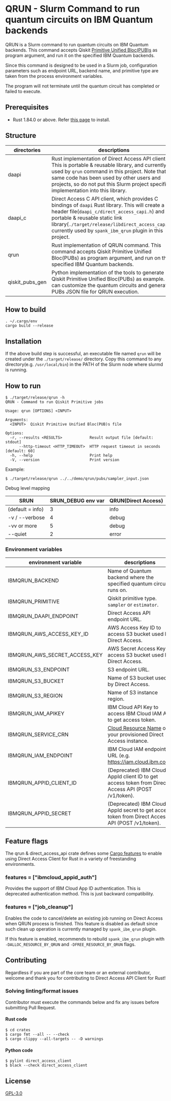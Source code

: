 # QRUN - Slurm Command to run quantum circuits on IBM Quantum backends

QRUN is a Slurm command to run quantum circuits on IBM Quantum backends. This command accepts Qiskit [Primitive Unified Bloc(PUB)s](https://docs.quantum.ibm.com/guides/primitive-input-output#overview-of-pubs) as program argument, and run it on the specified IBM Quantum backends.

Since this command is designed to be used in a Slurm job, configuration parameters such as endpoint URL, backend name, and primitive type are taken from the process environment variables.

The program will not terminate until the quantum circuit has completed or failed to execute.

## Prerequisites

* Rust 1.84.0 or above. Refer [this page](https://www.rust-lang.org/tools/install) to install.


## Structure

| directories | descriptions |
| ---- | ---- |
| daapi | Rust implementation of Direct Access API client. This is portable & reusable library, and currently used by `qrun` command in this project. Note that same code has been used by other users and projects, so do not put this Slurm project specific implementation into this library. |
| daapi_c | Direct Access C API client, which provides C bindings of `daapi` Rust library. This will create a C header file(`daapi_c/direct_access_capi.h`) and a portable & reusable static link library(`./target/release/libdirect_access_capi.a`), currently used by `spank_ibm_qrun` plugin in this project. |
| qrun | Rust implementation of QRUN command. This command accepts Qiskit Primitive Unified Bloc(PUBs) as program argument, and run on the specified IBM Quantum backends. |
| qiskit_pubs_gen | Python implementation of the tools to generate Qiskit Primitive Unified Bloc(PUBs) as example. You can customize the quantum circuits and generate PUBs JSON file for QRUN execution. |


## How to build

```shell-session
. ~/.cargo/env
cargo build --release
```

## Installation

If the above build step is successful, an executable file named `qrun` will be created under the `./target/release/` directory. Copy this command to any directory(e.g. `/usr/local/bin`) in the PATH of the Slurm node where slurmd is running.

## How to run

```shell-session
$ ./target/release/qrun -h
QRUN - Command to run Qiskit Primitive jobs

Usage: qrun [OPTIONS] <INPUT>

Arguments:
  <INPUT>  Qiskit Primitive Unified Bloc(PUB)s file

Options:
  -r, --results <RESULTS>            Result output file [default: stdout]
      --http-timeout <HTTP_TIMEOUT>  HTTP request timeout in seconds [default: 60]
  -h, --help                         Print help
  -V, --version                      Print version
```

Example:
```shell-session
$ ./target/release/qrun ../../demo/qrun/pubs/sampler_input.json
```

Debug level mapping

| SRUN | SRUN_DEBUG env var | QRUN(Direct Access) |
| ---- | ---- | ---- |
| (default = info) | 3 | info | 
| -v / --verbose | 4 | debug |
| -vv or more | 5 | debug |
| --quiet | 2 | error |

### Environment variables

| environment variable | descriptions |
| ---- | ---- |
| IBMQRUN_BACKEND | Name of Quantum backend where the specified quantum circuit runs on. |
| IBMQRUN_PRIMITIVE | Qiskit primitive type. `sampler` or `estimator`. |
| IBMQRUN_DAAPI_ENDPOINT | Direct Access API endpoint URL. |
| IBMQRUN_AWS_ACCESS_KEY_ID | AWS Access Key ID to access S3 bucket used by Direct Access. |
| IBMQRUN_AWS_SECRET_ACCESS_KEY | AWS Secret Access Key to access S3 bucket used by Direct Access. |
| IBMQRUN_S3_ENDPOINT | S3 endpoint URL. |
| IBMQRUN_S3_BUCKET | Name of S3 bucket used by Direct Access. |
| IBMQRUN_S3_REGION | Name of S3 instance region. |
| IBMQRUN_IAM_APIKEY | IBM Cloud API Key to access IBM Cloud IAM API to get access token. |
| IBMQRUN_SERVICE_CRN | [Cloud Resource Name](https://cloud.ibm.com/docs/account?topic=account-crn) of your provisioned Direct Access instance. |
| IBMQRUN_IAM_ENDPOINT | IBM Cloud IAM endpoint URL (e.g. https://iam.cloud.ibm.com) |
| IBMQRUN_APPID_CLIENT_ID | (Deprecated) IBM Cloud AppId client ID to get access token from Direct Access API (POST /v1/token). |
| IBMQRUN_APPID_SECRET | (Deprecated) IBM Cloud AppId secret to get access token from Direct Access API (POST /v1/token). |


## Feature flags

The qrun & direct_access_api crate defines some [Cargo features](https://doc.rust-lang.org/cargo/reference/manifest.html#the-features-section) to enable using Direct Access Client for Rust in a variety of freestanding environments.

### features = ["ibmcloud_appid_auth"]

Provides the support of IBM Cloud App ID authentication. This is deprecated authentication method. This is just backward compatibility.

### features = ["job_cleanup"]

Enables the code to cancel/delete an existing job running on Direct Access when QRUN process is finished. This feature is disabled as default since such clean up operation is currently managed by `spank_ibm_qrun` plugin.

If this feature is enabled, recommends to rebuild `spank_ibm_qrun` plugin with `-DALLOC_RESOURCE_BY_QRUN` and `-DFREE_RESOURCE_BY_QRUN` flags.

## Contributing

Regardless if you are part of the core team or an external contributor, welcome and thank you for contributing to Direct Access API Client for Rust!

### Solving linting/format issues

Contributor must execute the commands below and fix any issues before submitting Pull Request.

#### Rust code
```shell-session
$ cd crates
$ cargo fmt --all -- --check
$ cargo clippy --all-targets -- -D warnings
```

#### Python code
```shell-session
$ pylint direct_access_client
$ black --check direct_access_client
```

## License

[GPL-3.0](https://github.com/qiskit-community/spank-plugins/blob/main/LICENSE)
